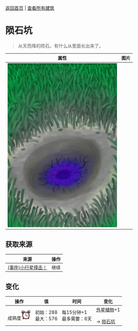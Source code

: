 [返回首页](index.md)   |  [查看所有建筑](building.md)
# 陨石坑  
> 从天而降的陨石，有什么从里面长出来了。  
  
  属性  |   图片   
 ----  |  ----:   
   |  ![](Sprite/AlienCrater.png)   
  
## 获取来源  
来源  |  操作  
----  |  ----  
[(事件)小行星撞击！](Event_AlienCrater.md)  |  继续  
## 变化  
操作  |  值  |  时间  |  变化  
----  |  ----  |  ----  |  ----  
成熟度<img decoding="async" src="Sprite/AlarmClock.png" style="width:30px;">  |  初始：288<br>最大：576  |  每15分钟+1<br>最多需要：6天  |  [外星植物](AlienGrowthCleared.md)+1 <br><br>→ [陨石坑](AlienCrater.md)  
